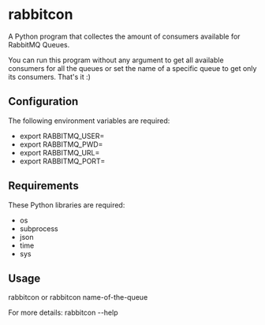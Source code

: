 # rabbitcon

A Python program that collectes the amount of consumers available for RabbitMQ Queues.

You can run this program without any argument to get all available consumers for all the queues or set the name of a
specific queue to get only its consumers. That's it :)

## Configuration

The following environment variables are required:

- export RABBITMQ_USER=
- export RABBITMQ_PWD=
- export RABBITMQ_URL=
- export RABBITMQ_PORT=

## Requirements

These Python libraries are required:

 - os
 - subprocess
 - json
 - time
 - sys
 
 ## Usage 
 
 rabbitcon or rabbitcon name-of-the-queue
 
 For more details: rabbitcon --help
